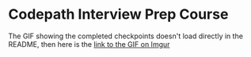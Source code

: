 # Codepath Interview Prep Course


The GIF showing the completed checkpoints doesn't load directly in the README, then here is the [link to the GIF on Imgur](https://imgur.com/Xs7PPh4)

